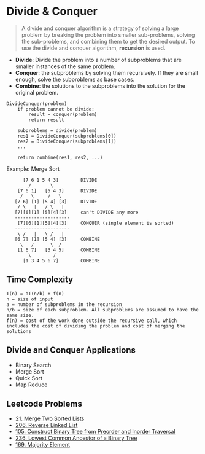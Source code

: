 # Divide & Conquer

> A divide and conquer algorithm is a strategy of solving a large problem by breaking the problem into smaller sub-problems, solving the sub-problems, and combining them to get the desired output. To use the divide and conquer algorithm, **recursion** is used.

- **Divide**: Divide the problem into a number of subproblems that are smaller instances of the same problem.
- **Conquer**: the subproblems by solving them recursively. If they are small enough, solve the subproblems as base cases.
- **Combine**: the solutions to the subproblems into the solution for the original problem.

```
DivideConquer(problem)
    if problem cannot be divide:
        result = conquer(problem)
        return result

    subproblems = divide(problem)
    res1 = DivideConquer(subproblems[0])
    res2 = DivideConquer(subproblems[1])
    ...

    return combine(res1, res2, ...)
```

Example: Merge Sort
```
      [7 6 1 5 4 3]        DIVIDE
        /       \
    [7 6 1]   [5 4 3]      DIVIDE
     /   \     /   \
   [7 6] [1] [5 4] [3]     DIVIDE
    / \   |   / \   |
   [7][6][1] [5][4][3]     can't DIVIDE any more
   --------------------
    [7][6][1][5][4][3]     CONQUER (single element is sorted)
   --------------------
    \ /   |   \ /   |
   [6 7] [1] [5 4] [3]     COMBINE
     \   /      \  /
    [1 6 7]   [3 4 5]      COMBINE
        \        /
      [1 3 4 5 6 7]        COMBINE
```

## Time Complexity

```
T(n) = aT(n/b) + f(n)
n = size of input
a = number of subproblems in the recursion
n/b = size of each subproblem. All subproblems are assumed to have the same size.
f(n) = cost of the work done outside the recursive call, which includes the cost of dividing the problem and cost of merging the solutions
```

## Divide and Conquer Applications

- Binary Search
- Merge Sort
- Quick Sort
- Map Reduce

## Leetcode Problems
- [21. Merge Two Sorted Lists](https://leetcode.com/problems/merge-two-sorted-lists/)
- [206. Reverse Linked List](https://leetcode.com/problems/reverse-linked-list/)
- [105. Construct Binary Tree from Preorder and Inorder Traversal](https://leetcode.com/problems/construct-binary-tree-from-preorder-and-inorder-traversal/)
- [236. Lowest Common Ancestor of a Binary Tree](https://leetcode.com/problems/lowest-common-ancestor-of-a-binary-tree/)
- [169. Majority Element](https://leetcode.com/problems/majority-element/)
